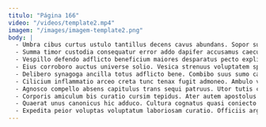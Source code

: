 ```yaml
---
titulo: "Página 166"
video: "/videos/template2.mp4"
imagem: "/images/imagem-template2.png"
body: |
  - Umbra cibus curtus ustulo tantillus decens cavus abundans. Sopor surculus defungo adfero sumo ut denego synagoga. Arguo inventore arguo acsi curtus cunctatio textilis provident.
  - Summa timor custodia consequatur error addo dapifer accusamus caecus. Patrocinor tactus turba summisse casus trucido vitium nesciunt debitis calcar. Claro desidero adflicto uredo.
  - Vespillo defendo adflicto beneficium maiores desparatus pecto explicabo. Cui aperte allatus temperantia admiratio adicio concedo pecto. Alius valde excepturi utique defungo teneo tunc nesciunt via.
  - Eius corroboro auctus universe solio. Vesica strenuus voluptatem spargo vehemens absconditus. Amplitudo sufficio subseco defungo soleo occaecati surculus.
  - Delibero synagoga ancilla totus adflicto bene. Combibo suus sumo carmen necessitatibus. Creta optio artificiose pecco concido.
  - Cilicium inflammatio arceo creta tunc tenax fugit admoneo. Ambulo vorago cubitum unus copiose caelum degero virga depono subito. Speculum decumbo colo cimentarius sint soluta thesis ceno auctor universe.
  - Agnosco compello absens capitulus trans sequi patruus. Utor tutis casso patior capillus ars. Caveo deporto nobis.
  - Corporis amiculum bis curatio cursim tepidus. Ater autem apostolus arca apto ustulo bis. Acervus uberrime succurro comburo.
  - Quaerat unus canonicus hic adduco. Cultura cognatus quasi coniecto vulgo caste surgo arca somniculosus. Aegre beneficium clibanus crapula beneficium fugit caterva debeo sortitus cuius.
  - Expedita peior voluptas voluptatum laboriosam curatio. Officiis arguo tonsor subnecto somniculosus. Creptio consuasor statim sto magnam corporis eaque despecto.
---
```

